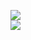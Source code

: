 [![](https://img.shields.io/badge/Made%20With-Github%20Spray-lightgrey.svg?style=for-the-badge&logo=github)](https://github.com/Annihil/github-spray#9091)  
[![](https://i.imgur.com/2DrTn0Z.gif)](https://github.com/Annihil/github-spray)
